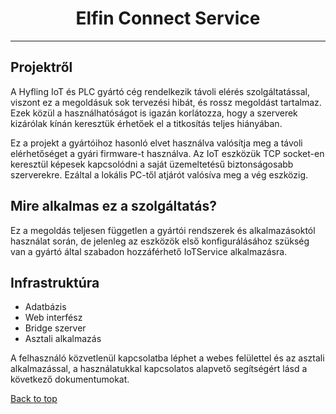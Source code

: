 <h1 align="center">Elfin Connect Service</h1>

-----------

## Projektről

A Hyfling IoT és PLC gyártó cég rendelkezik távoli elérés szolgáltatással, viszont ez a megoldásuk sok tervezési hibát, és rossz megoldást tartalmaz. Ezek közül a használhatóságot is igazán korlátozza, hogy a szerverek kizárólak kínán keresztük érhetőek el a titkosítás teljes hiányában.

Ez a projekt a gyártóihoz hasonló elvet használva valósítja meg a távoli elérhetőséget a gyári firmware-t használva. Az IoT eszközük TCP socket-en keresztül képesek kapcsolódni a saját üzemeltetésű biztonságosabb szerverekre. Ezáltal a lokális PC-től atjárót valósíva meg a vég eszközig.

## Mire alkalmas ez a szolgáltatás?
Ez a megoldás teljesen független a gyártói rendszerek és alkalmazásoktól használat során, de jelenleg az eszközök első konfigurálásához szükség van a gyártó által szabadon hozzáférhető IoTService alkalmazásra.


## Infrastruktúra

* Adatbázis
* Web interfész
* Bridge szerver
* Asztali alkalmazás

A felhasználó közvetlenül kapcsolatba léphet a webes felülettel és az asztali alkalmazással, a használatukkal kapcsolatos alapvető segítségért lásd a következő dokumentumokat.


<a href="#top">Back to top</a>



